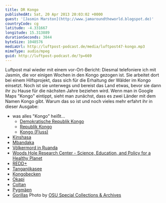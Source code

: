 ```yaml
---
title: DR Kongo
publishedAt: Sat, 20 Apr 2013 20:03:02 +0000
guest: '[Jasmin Marston](http://www.jamaroundtheworld.blogspot.de)'
countryCode: cg
latitude: -4.331667
longitude: 15.313889
durationSeconds: 3844
byteSize: 1048576
mediaUrl: http://luftpost-podcast.de/media/luftpost47-kongo.mp3
mimeType: audio/mpeg
guid: http://luftpost-podcast.de/?p=669
---
```


Luftpost mal wieder mit einem vor-Ort-Bericht: Diesmal telefoniere ich mit Jasmin, die vor einigen Wochen in den Kongo gezogen ist. Sie arbeitet dort bei einem Hilfsprojekt, dass sich für die Erhaltung der Wälder im Kongo einsetzt. Noch ist sie unterwegs und bereist das Land etwas, bevor sie dann ihr zu Hause für die nächsten Jahre beziehen wird. Wenn man in Google Maps "Kongo" eintippt, sieht man zunächst, dass es zwei Länder mit dem Namen Kongo gibt. Warum das so ist und noch vieles mehr erfahrt ihr in dieser Ausgabe: 
* was alles "Kongo" heißt…  
   * [Demokratische Republik Kongo](http://de.wikipedia.org/wiki/Demokratische%5FRepublik%5FKongo)  
   * [Republik Kongo](http://de.wikipedia.org/wiki/Kongo%5F%28Brazzaville%29)  
   * [Kongo (Fluss)](http://de.wikipedia.org/wiki/Kongo%5F%28Fluss%29)
* [Kinshasa](http://de.wikipedia.org/wiki/Kinshasa)
* [Mbandaka](http://de.wikipedia.org/wiki/Mbandaka)
* [Völkermord in Ruanda](http://de.wikipedia.org/wiki/V%C3%B6lkermord%5Fin%5FRuanda)
* [Woods Hole Research Center - Science, Education, and Policy for a Healthy Planet](http://www.whrc.org/)
* [REDD+](http://www.un-redd.org/aboutredd/tabid/582/default.aspx)
* [Tanganjikasee](http://de.wikipedia.org/wiki/Tanganjikasee)
* [Kongobecken](http://de.wikipedia.org/wiki/Kongobecken)
* [Okapi](http://de.wikipedia.org/wiki/Okapi)
* [Coltan](http://de.wikipedia.org/wiki/Coltan)
* [Pygmäen](http://en.wikipedia.org/wiki/Congo%5FPygmies)
* [Gorillas](http://de.wikipedia.org/wiki/Gorillas)
Photo by [OSU Special Collections & Archives](http://www.flickr.com/photos/osucommons/4904373893/)

